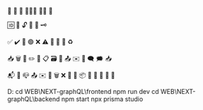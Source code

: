 👤
🧑
👥
🧑‍🤝‍🧑
🧑‍💼
🙍

🆔
🔐
🔓
🚪
🔑
🗝️

✅
✔️
🎉
🟢
❌
⚠️
🛑
🚫
🔄
♻️

📥
🗑️
📝
✏️
🔧
📋
🗃️
📨
📤
✉️
📩
🗨️
🗯️
📥

📬
📩
📪
📤
✉️
📨
🗑️
❌
🧹
🧻
📦
📣
🔔
🔕
📣
🚨



D:
cd WEB\NEXT-graphQL\frontend
npm run dev
cd WEB\NEXT-graphQL\backend
npm start
npx prisma studio